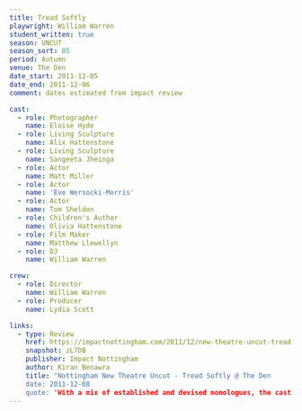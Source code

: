 ```yaml
---
title: Tread Softly
playwright: William Warren
student_written: true
season: UNCUT
season_sort: 85
period: Autumn
venue: The Den
date_start: 2011-12-05
date_end: 2011-12-06
comment: dates estimated from impact review

cast:
  - role: Photographer
    name: Eloise Hyde
  - role: Living Sculpture
    name: Alix Hattenstone
  - role: Living Sculpture
    name: Sangeeta Jheinga
  - role: Actor
    name: Matt Miller
  - role: Actor
    name: 'Eve Wersocki-Morris'
  - role: Actor
    name: Tom Sheldon
  - role: Children's Author
    name: Olivia Hattenstone
  - role: Film Maker
    name: Matthew Llewellyn
  - role: DJ
    name: William Warren

crew:
  - role: Director
    name: William Warren
  - role: Producer
    name: Lydia Scott

links:
  - type: Review
    href: https://impactnottingham.com/2011/12/new-theatre-uncut-tread-softly-the-den/
    snapshot: zL7DB
    publisher: Impact Nottingham
    author: Kiran Benawra
    title: "Nottingham New Theatre Uncut - Tread Softly @ The Den
    date: 2011-12-08
    quote: "With a mix of established and devised monologues, the cast successfully showcased a variety of different styles, comic and tragic, switching between conversational and physical theatre pieces. Tread Softly signals a change of direction for the New Theatre and definitely demonstrates exciting things to come in the external season."
---
```

